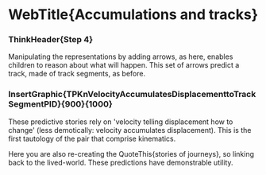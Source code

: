 # WebTitle{Accumulations and tracks}

### ThinkHeader{Step 4}

Manipulating the representations by adding arrows, as here, enables children to reason about what will happen. This set of arrows predict a track, made of track segments, as before.

### InsertGraphic{TPKnVelocityAccumulatesDisplacementtoTrackSegmentPID}{900}{1000}

These predictive stories rely on 'velocity telling displacement how to change' (less demotically: velocity accumulates displacement). This is the first tautology of the pair that comprise kinematics.

Here you are also re-creating the QuoteThis{stories of journeys}, so linking back to the lived-world. These predictions have demonstrable utility.
